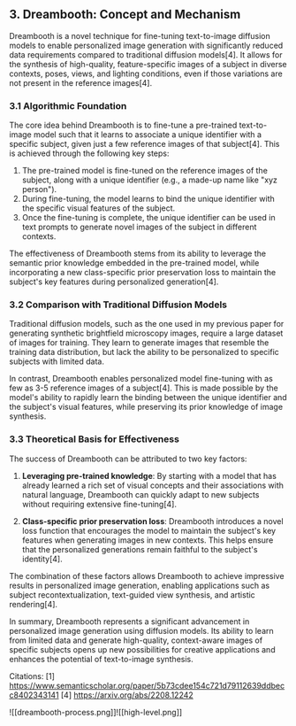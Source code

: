 ## 3. Dreambooth: Concept and Mechanism

Dreambooth is a novel technique for fine-tuning text-to-image diffusion models to enable personalized image generation with significantly reduced data requirements compared to traditional diffusion models[4]. It allows for the synthesis of high-quality, feature-specific images of a subject in diverse contexts, poses, views, and lighting conditions, even if those variations are not present in the reference images[4].

### 3.1 Algorithmic Foundation

The core idea behind Dreambooth is to fine-tune a pre-trained text-to-image model such that it learns to associate a unique identifier with a specific subject, given just a few reference images of that subject[4]. This is achieved through the following key steps:

1. The pre-trained model is fine-tuned on the reference images of the subject, along with a unique identifier (e.g., a made-up name like "xyz person"). 
2. During fine-tuning, the model learns to bind the unique identifier with the specific visual features of the subject.
3. Once the fine-tuning is complete, the unique identifier can be used in text prompts to generate novel images of the subject in different contexts.

The effectiveness of Dreambooth stems from its ability to leverage the semantic prior knowledge embedded in the pre-trained model, while incorporating a new class-specific prior preservation loss to maintain the subject's key features during personalized generation[4].

### 3.2 Comparison with Traditional Diffusion Models

Traditional diffusion models, such as the one used in my previous paper for generating synthetic brightfield microscopy images, require a large dataset of images for training. They learn to generate images that resemble the training data distribution, but lack the ability to be personalized to specific subjects with limited data.

In contrast, Dreambooth enables personalized model fine-tuning with as few as 3-5 reference images of a subject[4]. This is made possible by the model's ability to rapidly learn the binding between the unique identifier and the subject's visual features, while preserving its prior knowledge of image synthesis.

### 3.3 Theoretical Basis for Effectiveness

The success of Dreambooth can be attributed to two key factors:

1. **Leveraging pre-trained knowledge**: By starting with a model that has already learned a rich set of visual concepts and their associations with natural language, Dreambooth can quickly adapt to new subjects without requiring extensive fine-tuning[4].

2. **Class-specific prior preservation loss**: Dreambooth introduces a novel loss function that encourages the model to maintain the subject's key features when generating images in new contexts. This helps ensure that the personalized generations remain faithful to the subject's identity[4].

The combination of these factors allows Dreambooth to achieve impressive results in personalized image generation, enabling applications such as subject recontextualization, text-guided view synthesis, and artistic rendering[4].

In summary, Dreambooth represents a significant advancement in personalized image generation using diffusion models. Its ability to learn from limited data and generate high-quality, context-aware images of specific subjects opens up new possibilities for creative applications and enhances the potential of text-to-image synthesis.

Citations:
[1] https://www.semanticscholar.org/paper/5b73cdee154c721d79112639ddbecc8402343141
[4] https://arxiv.org/abs/2208.12242

![[dreambooth-process.png]]![[high-level.png]]